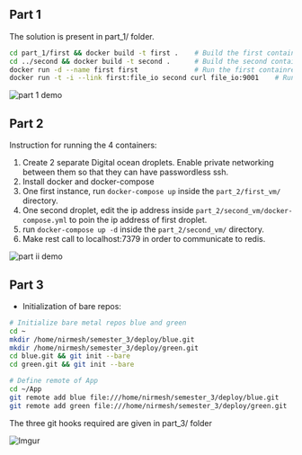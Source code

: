 ## Part 1

The solution is present in part_1/ folder.

```bash
cd part_1/first && docker build -t first .    # Build the first container
cd ../second && docker build -t second .      # Build the second container
docker run -d --name first first              # Run the first containre
docker run -t -i --link first:file_io second curl file_io:9001    # Run second container in linked mode to first container to get o/p
```

![part 1 demo](http://i.imgur.com/ewDeI3b.gif)

## Part 2

Instruction for running the 4 containers:

1. Create 2 separate Digital ocean droplets. Enable private networking between them so that they can have passwordless ssh.
2. Install docker and docker-compose
3. One first instance, run `docker-compose up` inside the `part_2/first_vm/` directory.
4. One second droplet, edit the ip address inside `part_2/second_vm/docker-compose.yml` to poin the ip address of first droplet.
5. run `docker-compose up -d` inside the `part_2/second_vm/` directory.
6. Make rest call to localhost:7379 in order to communicate to redis.

![part ii demo](http://i.imgur.com/rxtev9L.gif)

## Part 3
- Initialization of bare repos:
```bash
# Initialize bare metal repos blue and green
cd ~
mkdir /home/nirmesh/semester_3/deploy/blue.git
mkdir /home/nirmesh/semester_3/deploy/green.git
cd blue.git && git init --bare
cd green.git && git init --bare

# Define remote of App
cd ~/App
git remote add blue file:///home/nirmesh/semester_3/deploy/blue.git
git remote add green file:///home/nirmesh/semester_3/deploy/green.git
```

The three git hooks required are given in part_3/ folder

![Imgur](http://i.imgur.com/SrIIRnr.gif)










